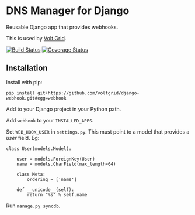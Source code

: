 # DNS Manager for Django

Reusable Django app that provides webhooks.

This is used by [Volt Grid](https://www.voltgrid.com/).

[![Build Status](https://travis-ci.org/voltgrid/django-webhook.svg?branch=master)](https://travis-ci.org/voltgrid/django-webhook)
[![Coverage Status](https://coveralls.io/repos/voltgrid/django-webhook/badge.png)](https://coveralls.io/r/voltgrid/django-webhook)

## Installation

Install with pip:

	pip install git+https://github.com/voltgrid/django-webhook.git#egg=webhook

Add to your Django project in your Python path.

Add `webhook` to your `INSTALLED_APPS`.

Set `WEB_HOOK_USER` in `settings.py`. This must point to a model that provides a _user_ field. Eg:

    class User(models.Model):
    
        user = models.ForeignKey(User)
        name = models.CharField(max_length=64)
    
        class Meta:
            ordering = ['name']
    
        def __unicode__(self):
            return "%s" % self.name
            
Run `manage.py syncdb`.
